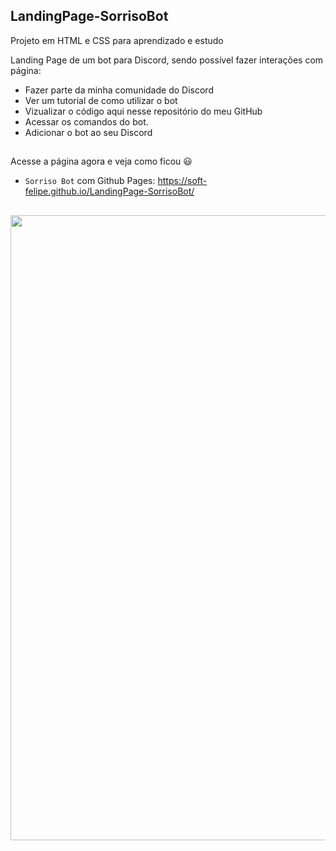 ## LandingPage-SorrisoBot
 
Projeto em HTML e CSS para aprendizado e estudo

Landing Page de um bot para Discord, sendo possível fazer interações com página:
 - Fazer parte da minha comunidade do Discord
 - Ver um tutorial de como utilizar o bot
 - Vizualizar o código aqui nesse repositório do meu GitHub
 - Acessar os comandos do bot.
 - Adicionar o bot ao seu Discord
 
##
Acesse a página agora e veja como ficou 😃

- `Sorriso Bot` com Github Pages: https://soft-felipe.github.io/LandingPage-SorrisoBot/
##
<div align="center">
<img src="https://user-images.githubusercontent.com/93204665/149982646-e66f5fb3-08ac-4e6a-a412-cbb5a99bd8a5.png" width="1000px" />
</div>
